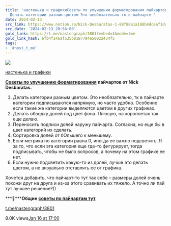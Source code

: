 ```yaml
---
title: 'настенька и графикиСоветы по улучшению форматирования пайчартов от Nick Desbaratas   1
  Делать категории разным цветом Это необязательно тк в пайчарте '
date: 2024-02-13
src_link: https://www.notion.so/Nick-Desbaratas-1-88f88a1a188b4dceaf1ddff4c47abbdb
src_date: '2024-02-13 20:54:00'
gold_link: https://t.me/nastengraph/3801?embed=1&mode=tme
gold_link_hash: 6fb4f146af535b0187794650022434f5
tags:
- '#host_t_me'
---
```




[*![](https://cdn4.cdn-telegram.org/file/OyQXW1JVzR5AHEpTHJXu6uT-uYd7eD0ZEk9mXhSrS7HtGcJ7OG4m0PY7_kN8NBKTO9_ZsYXqWRtnxSai_v-ERr6sapfvE60JUFfto3XCaaYUn3NxZUN5-pDK3v3vwe_3P2wNTmQM0VDiRaSP1VTMVSAb7-iCWgJyhVCU-VRHHZlUVdfA5bETXpYnrdw5gxpDGesoXUOx3ApuVY5uVfpz1MAipZrH7TmHGbv775dxrxcqxBUzO5cbXwVJ55D6cBUVghfmNAzot9DDrDA335H1FXr_oVdXfil4A0gsAJcW4cFOnFdvjR7XaD3a8tda6Qcsst9vZJRBz1v9YsQAl41Etw.jpg)*](https://t.me/nastengraph)



[настенька и графики](https://t.me/nastengraph)

[**Советы по улучшению форматирования**](https://www.practicalreporting.com/blog/2023/10/30/six-common-pie-chart-formatting-mistakes) **пайчартов от Nick Desbaratas.**   
  
 1. Делать категории разным цветом. Это необязательно, тк в пайчарте категории подписываются напрямую, но часто удобно. Особенно если такие же категории выделяются цветом в других графиках.  
 2. Делать обводку долей под цвет фона. Плюсую, на хороплетах так еще делаю.  
 3. Переносить подписи долей наружу пайчарта. Согласна, но еще бы в цвет категорий их сделать.  
 4. Сортировка долей от бОльшего к меньшему.  
 5. Если метрика по категории равна 0, иногда ее важно подсветить. Я за то, что если эта категория еще где-то фигурирует, тогда подписывать, чтобы не было вопросов, а почему на этом графике ее нет.  
 6. Если нужно подсветить какую-то из долей, лучше это делать цветом, а не визуально отставлять ее от графика.  
  
Хочется добавить, что пайчарт-то тут так себе – размеры долей очень похожи друг на друга и из-за этого сравнвать их тяжело. А точно ли пай тут лучшее решение?))  
  
***📌*****Общие** [**советы по пайчартам тут**](https://t.me/nastengraph/2117)

[t.me/nastengraph/3801](https://t.me/nastengraph/3801)

8.0K views[Jan 16 at 17:00](https://t.me/nastengraph/3801)